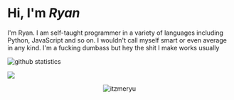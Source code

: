 # Hi, I'm *Ryan*

I'm Ryan. I am self-taught programmer in a variety of languages including Python, JavaScript and so on. I wouldn't call myself smart or even average in any kind. I'm a fucking dumbass but hey the shit I make works usually

![github statistics](https://github-readme-stats.vercel.app/api?username=ItzMeRyu&show_icons=true&theme=tokyonight)

![](https://komarev.com/ghpvc/?username=ItzMeRyu)

<p align="center"><img src="https://github-readme-stats.vercel.app/api/top-langs/?username=itzmeryu&layout=compact&theme=dark" alt="itzmeryu" /></p>

